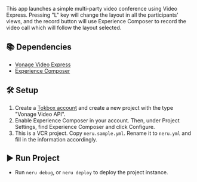 This app launches a simple multi-party video conference using Video Express. Pressing "L" key will change the layout in all the participants' views, and the record button will use Experience Composer to record the video call which will follow the layout selected.

## 📚 Dependencies
- [Vonage Video Express](https://tokbox.com/developer/video-express/)
- [Experience Composer](https://tokbox.com/developer/guides/experience-composer/)

## 🛠 Setup
1. Create a [Tokbox account](https://tokbox.com/account/) and create a new project with the type "Vonage Video API".
2. Enable Experience Composer in your account. Then, under Project Settings, find Experience Composer and click Configure. 
3. This is a VCR project. Copy `neru.sample.yml`. Rename it to `neru.yml` and fill in the information accordingly.

## ▶️ Run Project
- Run `neru debug`, or `neru deploy` to deploy the project instance.
